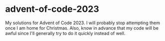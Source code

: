 # advent-of-code-2023
My solutions for Advent of Code 2023. I will probably stop attempting them once I am home for Christmas. Also, know in advance that my code will be awful since I'll generally try to do it quickly instead of well.
